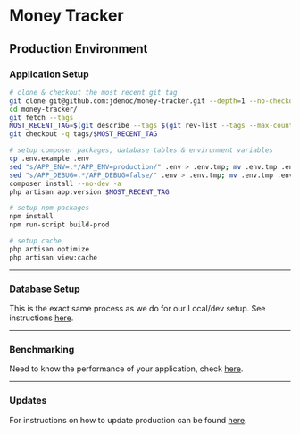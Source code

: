 # Money Tracker
## Production Environment

### Application Setup
```bash
# clone & checkout the most recent git tag
git clone git@github.com:jdenoc/money-tracker.git --depth=1 --no-checkout
cd money-tracker/
git fetch --tags
MOST_RECENT_TAG=$(git describe --tags $(git rev-list --tags --max-count=1))
git checkout -q tags/$MOST_RECENT_TAG

# setup composer packages, database tables & environment variables
cp .env.example .env
sed "s/APP_ENV=.*/APP_ENV=production/" .env > .env.tmp; mv .env.tmp .env
sed "s/APP_DEBUG=.*/APP_DEBUG=false/" .env > .env.tmp; mv .env.tmp .env
composer install --no-dev -a
php artisan app:version $MOST_RECENT_TAG

# setup npm packages
npm install
npm run-script build-prod

# setup cache
php artisan optimize
php artisan view:cache
```

---

### Database Setup
This is the exact same process as we do for our Local/dev setup. See instructions [here](SETUP-LOCAL.md#database-setup).

---

### Benchmarking
Need to know the performance of your application, check [here](BENCHMARKING.md).

---

### Updates
For instructions on how to update production can be found [here](UPDATE-PROD.md).